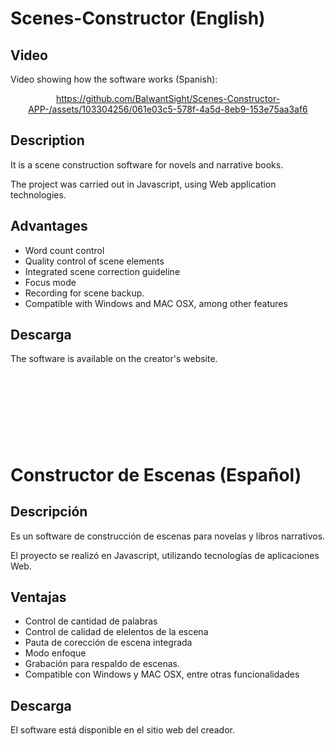 <h1>Scenes-Constructor (English)</h1>

<h2>Video</h2>
Video showing how the software works (Spanish):

<div align="center">
  
https://github.com/BalwantSight/Scenes-Constructor-APP-/assets/103304256/061e03c5-578f-4a5d-8eb9-153e75aa3af6

</div>

<h2>Description</h2>
It is a scene construction software for novels and narrative books.

The project was carried out in Javascript, using Web application technologies.

<h2>Advantages</h2>

<ul>
<li>Word count control</li>
<li>Quality control of scene elements</li>
<li>Integrated scene correction guideline</li>
<li>Focus mode</li>
<li>Recording for scene backup.</li>
<li>Compatible with Windows and MAC OSX, among other features</li>
</ul>

<h2>Descarga</h2>
The software is available on the creator's website.

<br></br>
<h1></h1>
<br></br>

<h1>Constructor de Escenas (Español)</h1>

<h2>Descripción</h2>
Es un software de construcción de escenas para novelas y libros narrativos.

El proyecto se realizó en Javascript, utilizando tecnologías de aplicaciones Web.

<h2>Ventajas</h2>

<ul>
<li>Control de cantidad de palabras</li>
<li>Control de calidad de elelentos de la escena</li>
<li>Pauta de corección de escena integrada</li>
<li>Modo enfoque</li>
<li>Grabación para respaldo de escenas.</li>
<li>Compatible con Windows y MAC OSX, entre otras funcionalidades</li>
</ul>

<h2>Descarga</h2>

El software está disponible en el sitio web del creador.
